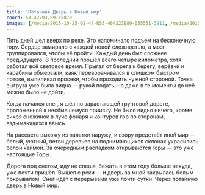 ```yaml
---
title: 'Потайная Дверь в Новый мир'
coord: 53.42793,89.15878
images: [/media/2015-10-25-02-47-N53-464223E89-055551-3911, /media/2015-10-25-06-01-N53-431122E89-116176-3934]
---
```


Пять дней шёл вверх по реке. Это напоминало подъём на бесконечную гору. Сердце замирало с каждой новой сложностью, а мозг группировался, чтобы её пройти. Каждый день был сложнее предыдущего. В последний прошёл всего четыре километра, хотя работал всё световое время. Прыгал от берега к берегу, верёвки и карабины обмерзали, каяк переворачивался в слишком быстром потоке, выпиливал просеки, чтобы проходить нужной стороной. Точка выгруза уже была видна&nbsp;— рукой подать, но даже в те моменты до неё можно было не дойти.

Когда начался снег, я шёл по зарастающей грунтовой дороге, проложенной к несбывшемуся прииску. Не было видно ничего, кроме вихря снежинок в луче фонаря и контуров гор по сторонам, вздымающихся ввысь.

На рассвете выхожу из палатки наружу, и взору предстаёт иной мир&nbsp;— белый, уютный, ветви деревьев на поднимающихся склонах украсились белой каймой. За очередным распадком открываются горы&nbsp;— это уже настоящие Горы.

Дорога под снегом, иду не спеша, бежать в этом году больше некуда, уже почти пришёл. Вышел с реки&nbsp;— и дверь за мной закрылась белым покрывалом. Снег идёт с перерывами уже почти сутки. Через потайную дверь в Новый мир.
